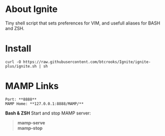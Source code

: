 About Ignite
============

Tiny shell script that sets preferences for VIM, and usefull aliases for BASH and ZSH.

Install
=======
    curl -O https://raw.githubusercontent.com/btcrooks/Ignite/ignite-plus/ignite.sh | sh

MAMP Links
==========
    Port: **8888**  
    MAMP Home: **127.0.0.1:8888/MAMP/**

**Bash & ZSH**
Start and stop MAMP server: 
>**mamp-serve**  
>**mamp-stop**  
